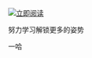 [![立即阅读](https://github.com/xhtdevila/My-Blog/blob/master/read.png)](https://www.youtube.com)

努力学习解锁更多的姿势


一哈
